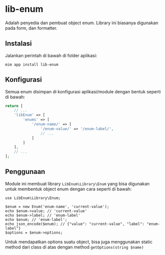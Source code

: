 # lib-enum

Adalah penyedia dan pembuat object enum. Library ini biasanya digunakan
pada form, dan formatter.

## Instalasi

Jalankan perintah di bawah di folder aplikasi:

```
mim app install lib-enum
```

## Konfigurasi

Semua enum disimpan di konfigurasi aplikasi/module dengan bentuk seperti
di bawah:

```php
return [
    // ...
    'libEnum' => [
        'enums' => [
            '/enum-name/' => [
                '/enum-value/' => '/enum-label/',
                // ...
            ]
        ]
    ],
    // ...
];
```

## Penggunaan

Module ini membuat library `LibEnum\Library\Enum` yang bisa digunakan
untuk membentuk object enum dengan cara seperti di bawah:

```
use LibEnum\Library\Enum;

$enum = new Enum('enum-name', 'current-value');
echo $enum->value; // 'current-value'
echo $enum->label; // 'enum-label'
echo $enum; // 'enum-label';
echo json_encode($enum); // {"value": "current-value", "label": "enum-label"}
$options = $enum->options;
```

Untuk mendapatkan options suatu object, bisa juga menggunakan static method
dari class di atas dengan method `getOptions(string $name)`
